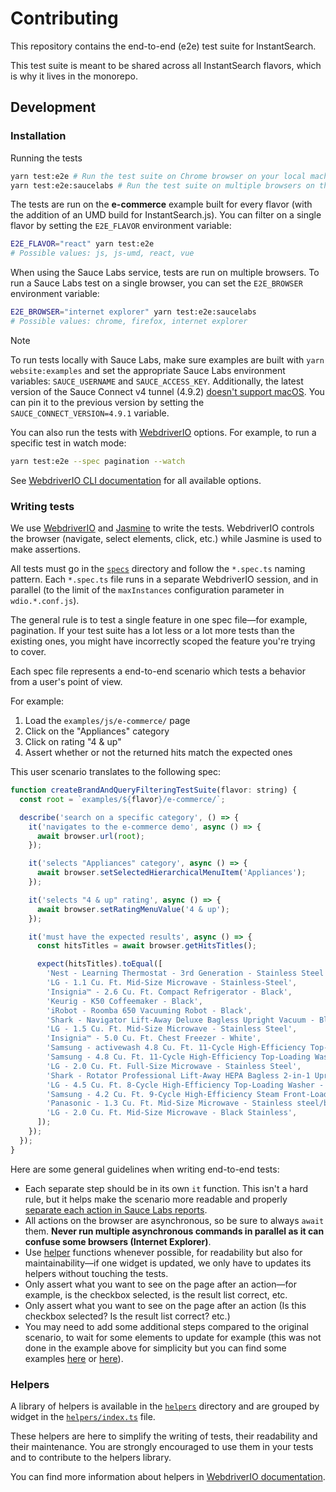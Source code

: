# Contributing

This repository contains the end-to-end (e2e) test suite for InstantSearch.

This test suite is meant to be shared across all InstantSearch flavors, which is why it lives in the monorepo.

## Development

### Installation

Running the tests

```sh
yarn test:e2e # Run the test suite on Chrome browser on your local machine
yarn test:e2e:saucelabs # Run the test suite on multiple browsers on the Sauce Labs service
```

The tests are run on the **e-commerce** example built for every flavor (with the addition of an UMD build for InstantSearch.js). You can filter on a single flavor by setting the `E2E_FLAVOR` environment variable:

```sh
E2E_FLAVOR="react" yarn test:e2e
# Possible values: js, js-umd, react, vue
```

When using the Sauce Labs service, tests are run on multiple browsers. To run a Sauce Labs test on a single browser, you can set the `E2E_BROWSER` environment variable:

```sh
E2E_BROWSER="internet explorer" yarn test:e2e:saucelabs
# Possible values: chrome, firefox, internet explorer
```

> [!NOTE]
> To run tests locally with Sauce Labs, make sure examples are built with `yarn website:examples` and set the appropriate Sauce Labs environment variables: `SAUCE_USERNAME` and `SAUCE_ACCESS_KEY`.
> Additionally, the latest version of the Sauce Connect v4 tunnel (4.9.2) [doesn't support macOS](https://docs.saucelabs.com/secure-connections/sauce-connect/installation/#downloading-sauce-connect-proxy). You can pin it to the previous version by setting the `SAUCE_CONNECT_VERSION=4.9.1` variable.

You can also run the tests with [WebdriverIO](https://webdriver.io) options. For example, to run a specific test in watch mode:

```sh
yarn test:e2e --spec pagination --watch
```

See [WebdriverIO CLI documentation](https://webdriver.io/docs/clioptions.html) for all available options.

### Writing tests

We use [WebdriverIO](https://webdriver.io) and [Jasmine](https://jasmine.github.io) to write the tests. WebdriverIO controls the browser (navigate, select elements, click, etc.) while Jasmine is used to make assertions.

All tests must go in the [`specs`](specs) directory and follow the `*.spec.ts` naming pattern. Each `*.spec.ts` file runs in a separate WebdriverIO session, and in parallel (to the limit of the `maxInstances` configuration parameter in `wdio.*.conf.js`).

The general rule is to test a single feature in one spec file—for example, pagination. If your test suite has a lot less or a lot more tests than the existing ones, you might have incorrectly scoped the feature you're trying to cover.

Each spec file represents a end-to-end scenario which tests a behavior from a user's point of view.

For example:

1. Load the `examples/js/e-commerce/` page
2. Click on the "Appliances" category
3. Click on rating "4 & up"
4. Assert whether or not the returned hits match the expected ones

This user scenario translates to the following spec:

```js
function createBrandAndQueryFilteringTestSuite(flavor: string) {
  const root = `examples/${flavor}/e-commerce/`;

  describe('search on a specific category', () => {
    it('navigates to the e-commerce demo', async () => {
      await browser.url(root);
    });

    it('selects "Appliances" category', async () => {
      await browser.setSelectedHierarchicalMenuItem('Appliances');
    });

    it('selects "4 & up" rating', async () => {
      await browser.setRatingMenuValue('4 & up');
    });

    it('must have the expected results', async () => {
      const hitsTitles = await browser.getHitsTitles();

      expect(hitsTitles).toEqual([
        'Nest - Learning Thermostat - 3rd Generation - Stainless Steel',
        'LG - 1.1 Cu. Ft. Mid-Size Microwave - Stainless-Steel',
        'Insignia™ - 2.6 Cu. Ft. Compact Refrigerator - Black',
        'Keurig - K50 Coffeemaker - Black',
        'iRobot - Roomba 650 Vacuuming Robot - Black',
        'Shark - Navigator Lift-Away Deluxe Bagless Upright Vacuum - Blue',
        'LG - 1.5 Cu. Ft. Mid-Size Microwave - Stainless Steel',
        'Insignia™ - 5.0 Cu. Ft. Chest Freezer - White',
        'Samsung - activewash 4.8 Cu. Ft. 11-Cycle High-Efficiency Top-Loading Washer - White',
        'Samsung - 4.8 Cu. Ft. 11-Cycle High-Efficiency Top-Loading Washer - White',
        'LG - 2.0 Cu. Ft. Full-Size Microwave - Stainless Steel',
        'Shark - Rotator Professional Lift-Away HEPA Bagless 2-in-1 Upright Vacuum - Red',
        'LG - 4.5 Cu. Ft. 8-Cycle High-Efficiency Top-Loading Washer - White',
        'Samsung - 4.2 Cu. Ft. 9-Cycle High-Efficiency Steam Front-Loading Washer - Platinum',
        'Panasonic - 1.3 Cu. Ft. Mid-Size Microwave - Stainless steel/black/silver',
        'LG - 2.0 Cu. Ft. Mid-Size Microwave - Black Stainless',
      ]);
    });
  });
}
```

Here are some general guidelines when writing end-to-end tests:

- Each separate step should be in its own `it` function. This isn't a hard rule, but it helps make the scenario more readable and properly [separate each action in Sauce Labs reports](https://user-images.githubusercontent.com/13209/62311104-56217d80-b48b-11e9-94dc-3c18b9ddc2af.png).
- All actions on the browser are asynchronous, so be sure to always `await` them. **Never run multiple asynchronous commands in parallel as it can confuse some browsers (Internet Explorer)**.
- Use [helper](#helpers) functions whenever possible, for readability but also for maintainability—if one widget is updated, we only have to updates its helpers without touching the tests.
- Only assert what you want to see on the page after an action—for example, is the checkbox selected, is the result list correct, etc.
- Only assert what you want to see on the page after an action (Is this checkbox selected? Is the result list correct? etc.)
- You may need to add some additional steps compared to the original scenario, to wait for some elements to update for example (this was not done in the example above for simplicity but you can find some examples [here](./specs/brand-and-query.spec.ts#L17-19) or [here](./specs/price-range.spec.ts#L16-32)).

### Helpers

A library of helpers is available in the [`helpers`](helpers) directory and are grouped by widget in the [`helpers/index.ts`](helpers/index.ts) file.

These helpers are here to simplify the writing of tests, their readability and their maintenance. You are strongly encouraged to use them in your tests and to contribute to the helpers library.

You can find more information about helpers in [WebdriverIO documentation](https://webdriver.io/docs/customcommands.html#adding-custom-commands).
